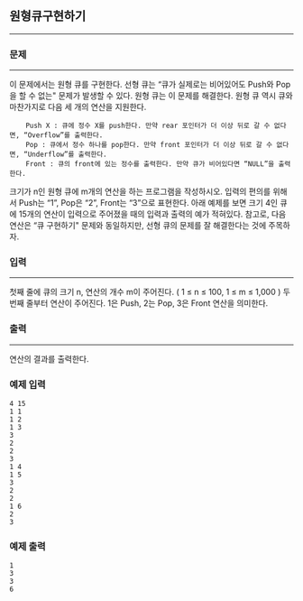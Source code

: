 ## 원형큐구현하기
***
### 문제
***
이 문제에서는 원형 큐를 구현한다. 선형 큐는 “큐가 실제로는 비어있어도 Push와 Pop을 할 수 없는" 문제가 발생할 수 있다. 원형 큐는 이 문제를 해결한다. 원형 큐 역시 큐와 마찬가지로 다음 세 개의 연산을 지원한다.
```
    Push X : 큐에 정수 X를 push한다. 만약 rear 포인터가 더 이상 뒤로 갈 수 없다면, “Overflow”를 출력한다.
    Pop : 큐에서 정수 하나를 pop한다. 만약 front 포인터가 더 이상 뒤로 갈 수 없다면, “Underflow”를 출력한다.
    Front : 큐의 front에 있는 정수를 출력한다. 만약 큐가 비어있다면 “NULL”을 출력한다.
```
크기가 n인 원형 큐에 m개의 연산을 하는 프로그램을 작성하시오. 입력의 편의를 위해서 Push는 “1”, Pop은 “2”, Front는 “3”으로 표현한다. 아래 예제를 보면 크기 4인 큐에 15개의 연산이 입력으로 주어졌을 때의 입력과 출력의 예가 적혀있다. 참고로, 다음 연산은 “큐 구현하기" 문제와 동일하지만, 선형 큐의 문제를 잘 해결한다는 것에 주목하자.

 

### 입력
***
첫째 줄에 큐의 크기 n, 연산의 개수 m이 주어진다. ( 1 ≤ n ≤ 100, 1 ≤ m ≤ 1,000 ) 두 번째 줄부터 연산이 주어진다. 1은 Push, 2는 Pop, 3은 Front 연산을 의미한다.   

### 출력
***
연산의 결과를 출력한다.

### 예제 입력
```
4 15
1 1
1 2
1 3
3
2
2
3
1 4
1 5
3
2
2
1 6
2
3
```
### 예제 출력
```
1
3
3
6
